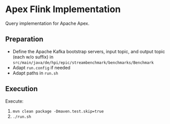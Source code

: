 # Apex Flink Implementation

Query implementation for Apache Apex.

## Preparation
- Define the Apache Kafka bootstrap servers, input topic, and output topic (each w/o suffix) in ```src/main/java/de/hpi/epic/streambenchmark/benchmarks/Benchmark```
- Adapt ```run.config``` if needed
- Adapt paths in ```run.sh```

## Execution

Execute:

1. ```mvn clean package -Dmaven.test.skip=true```
2. ```./run.sh```
